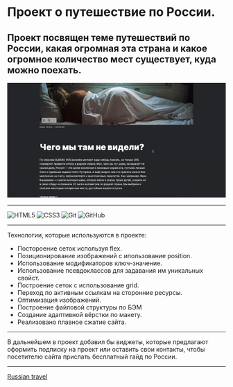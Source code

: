 # Проект о путешествие по России.

## Проект посвящен теме путешествий по России, какая огромная эта страна и какое огромное количество мест существует, куда можно поехать.

<img src='sprint-3-images/Запись%20экрана%202022-09-04%20в%2017.31.59.gif'>

___________________________

![HTML5](https://img.shields.io/badge/html5-%23E34F26.svg?style=for-the-badge&logo=html5&logoColor=white)
![CSS3](https://img.shields.io/badge/css3-%231572B6.svg?style=for-the-badge&logo=css3&logoColor=white)
![Git](https://img.shields.io/badge/git-%23F05033.svg?style=for-the-badge&logo=git&logoColor=white)
![GitHub](https://img.shields.io/badge/github-%23121011.svg?style=for-the-badge&logo=github&logoColor=white)

___________________________

Технологии, которые используются в проекте:

- Постороение сеток используя flex.
- Позиционирование изображений с ипользование position.
- Использование модификаторов ключ-значение.
- Использование псевдоклассов для задавания им уникальных свойст.
- Построение сеток с использование grid.
- Переход по активным ссылкам на сторонние ресурсы.
- Оптимизация изображений.
- Построение файловой структуры по БЭМ
- Создание адаптивной вёрстки по макету.
- Реализовано плавное сжатие сайта.

___________________________

В дальнейшем в проект добавил бы виджеты, которые предлагают оформить подписку на проект или оставить свои контакты, чтобы посетителю сайта прислать бесплатный гайд по России.

___________________________

[Russian travel](https://niksonglikson.github.io/russian-travel/index.html)

